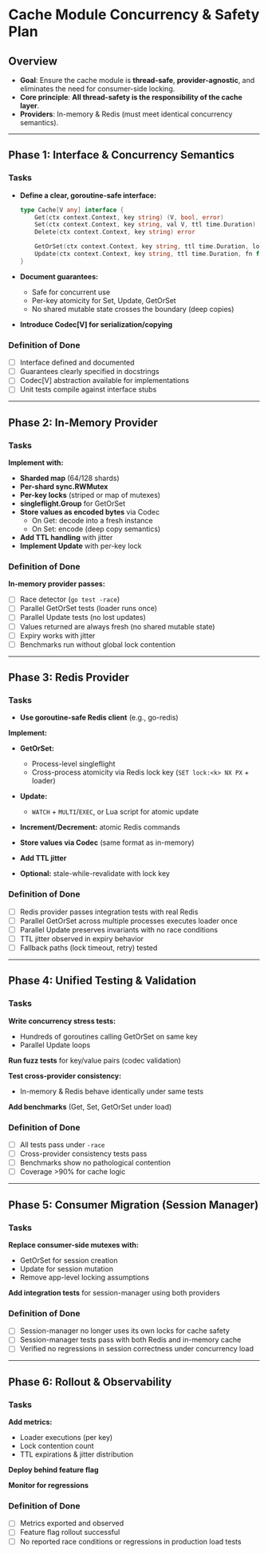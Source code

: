 # Cache Module Concurrency & Safety Plan

## Overview

- **Goal**: Ensure the cache module is **thread-safe**, **provider-agnostic**, and eliminates the need for consumer-side locking.
- **Core principle**: **All thread-safety is the responsibility of the cache layer**.
- **Providers**: In-memory & Redis (must meet identical concurrency semantics).

---

## Phase 1: Interface & Concurrency Semantics

### Tasks

- **Define a clear, goroutine-safe interface:**

  ```go
  type Cache[V any] interface {
      Get(ctx context.Context, key string) (V, bool, error)
      Set(ctx context.Context, key string, val V, ttl time.Duration) error
      Delete(ctx context.Context, key string) error

      GetOrSet(ctx context.Context, key string, ttl time.Duration, loader func(ctx context.Context) (V, error)) (V, error)
      Update(ctx context.Context, key string, ttl time.Duration, fn func(old V, ok bool) (V, error)) (V, error)
  }
  ```

- **Document guarantees:**
  - Safe for concurrent use
  - Per-key atomicity for Set, Update, GetOrSet
  - No shared mutable state crosses the boundary (deep copies)

- **Introduce Codec[V] for serialization/copying**

### Definition of Done

- [ ] Interface defined and documented
- [ ] Guarantees clearly specified in docstrings
- [ ] Codec[V] abstraction available for implementations
- [ ] Unit tests compile against interface stubs

---

## Phase 2: In-Memory Provider

### Tasks

**Implement with:**

- **Sharded map** (64/128 shards)
- **Per-shard sync.RWMutex**
- **Per-key locks** (striped or map of mutexes)
- **singleflight.Group** for GetOrSet
- **Store values as encoded bytes** via Codec
  - On Get: decode into a fresh instance
  - On Set: encode (deep copy semantics)
- **Add TTL handling** with jitter
- **Implement Update** with per-key lock

### Definition of Done

**In-memory provider passes:**

- [ ] Race detector (`go test -race`)
- [ ] Parallel GetOrSet tests (loader runs once)
- [ ] Parallel Update tests (no lost updates)
- [ ] Values returned are always fresh (no shared mutable state)
- [ ] Expiry works with jitter
- [ ] Benchmarks run without global lock contention

---

## Phase 3: Redis Provider

### Tasks

- **Use goroutine-safe Redis client** (e.g., go-redis)

**Implement:**

- **GetOrSet:**
  - Process-level singleflight
  - Cross-process atomicity via Redis lock key (`SET lock:<k> NX PX` + loader)

- **Update:**
  - `WATCH` + `MULTI`/`EXEC`, or Lua script for atomic update

- **Increment/Decrement:** atomic Redis commands
- **Store values via Codec** (same format as in-memory)
- **Add TTL jitter**
- **Optional:** stale-while-revalidate with lock key

### Definition of Done

- [ ] Redis provider passes integration tests with real Redis
- [ ] Parallel GetOrSet across multiple processes executes loader once
- [ ] Parallel Update preserves invariants with no race conditions
- [ ] TTL jitter observed in expiry behavior
- [ ] Fallback paths (lock timeout, retry) tested

---

## Phase 4: Unified Testing & Validation

### Tasks

**Write concurrency stress tests:**

- Hundreds of goroutines calling GetOrSet on same key
- Parallel Update loops

**Run fuzz tests** for key/value pairs (codec validation)

**Test cross-provider consistency:**

- In-memory & Redis behave identically under same tests

**Add benchmarks** (Get, Set, GetOrSet under load)

### Definition of Done

- [ ] All tests pass under `-race`
- [ ] Cross-provider consistency tests pass
- [ ] Benchmarks show no pathological contention
- [ ] Coverage >90% for cache logic

---

## Phase 5: Consumer Migration (Session Manager)

### Tasks

**Replace consumer-side mutexes with:**

- GetOrSet for session creation
- Update for session mutation
- Remove app-level locking assumptions

**Add integration tests** for session-manager using both providers

### Definition of Done

- [ ] Session-manager no longer uses its own locks for cache safety
- [ ] Session-manager tests pass with both Redis and in-memory cache
- [ ] Verified no regressions in session correctness under concurrency load

---

## Phase 6: Rollout & Observability

### Tasks

**Add metrics:**

- Loader executions (per key)
- Lock contention count
- TTL expirations & jitter distribution

**Deploy behind feature flag**

**Monitor for regressions**

### Definition of Done

- [ ] Metrics exported and observed
- [ ] Feature flag rollout successful
- [ ] No reported race conditions or regressions in production load tests
